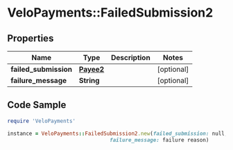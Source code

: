 # VeloPayments::FailedSubmission2

## Properties

Name | Type | Description | Notes
------------ | ------------- | ------------- | -------------
**failed_submission** | [**Payee2**](Payee2.md) |  | [optional] 
**failure_message** | **String** |  | [optional] 

## Code Sample

```ruby
require 'VeloPayments'

instance = VeloPayments::FailedSubmission2.new(failed_submission: null,
                                 failure_message: failure reason)
```


